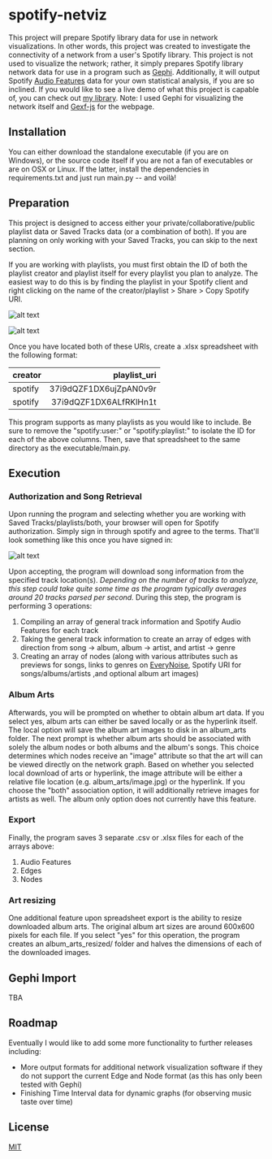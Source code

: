 # spotify-netviz

This project will prepare Spotify library data for use in network visualizations. In other words, this project was created to investigate the connectivity of a network from a user's Spotify library. 
This project is not used to visualize the network; rather, it simply prepares Spotify library network data for use in a program such as [Gephi]. 
Additionally, it will output Spotify [Audio Features] data for your own statistical analysis, if you are so inclined.
If you would like to see a live demo of what this project is capable of, you can check out [my library]. Note: I used Gephi for visualizing the network itself and [Gexf-js] for the webpage.

## Installation

You can either download the standalone executable (if you are on Windows), or the source code itself if you are not a fan of executables or are on OSX or Linux. If the latter, install the dependencies in requirements.txt and just run main.py -- and voilà!

## Preparation

This project is designed to access either your private/collaborative/public playlist data or Saved Tracks data (or a combination of both). If you are planning on only working with your Saved Tracks, you can skip to the next section.

If you are working with playlists, you must first obtain the ID of both the playlist creator and playlist itself for every playlist you plan to analyze. The easiest way to do this is by finding the playlist in your Spotify client and right clicking on the name of the creator/playlist > Share > Copy Spotify URI.

![alt text][playlisturi]

![alt text][useruri]

Once you have located both of these URIs, create a .xlsx spreadsheet with the following format:

| creator     |       playlist_uri        |
| :---        |           ---:            |
| spotify     |   37i9dQZF1DX6ujZpAN0v9r  |
| spotify     |   37i9dQZF1DX6ALfRKlHn1t  |

This program supports as many playlists as you would like to include. Be sure to remove the "spotify:user:" or "spotify:playlist:" to isolate the ID for each of the above columns. Then, save that spreadsheet to the same directory as the executable/main.py.

## Execution

### Authorization and Song Retrieval

Upon running the program and selecting whether you are working with Saved Tracks/playlists/both, your browser will open for Spotify authorization. Simply sign in through spotify and agree to the terms. That'll look something like this once you have signed in:

![alt text][authorize]

Upon accepting, the program will download song information from the specified track location(s). *Depending on the number of tracks to analyze, this step could take quite some time as the program typically averages around 20 tracks parsed per second.*
During this step, the program is performing 3 operations:
1. Compiling an array of general track information and Spotify Audio Features for each track
2. Taking the general track information to create an array of edges with direction from song &rarr; album, album &rarr; artist, and artist &rarr; genre
3. Creating an array of nodes (along with various attributes such as previews for songs, links to genres on [EveryNoise], Spotify URI for songs/albums/artists ,and optional album art images)

### Album Arts

Afterwards, you will be prompted on whether to obtain album art data. 
If you select yes, album arts can either be saved locally or as the hyperlink itself. The local option will save the album art images to disk in an album_arts folder.
The next prompt is whether album arts should be associated with solely the album nodes or both albums and the album's songs. This choice determines which nodes receive an "image" attribute so that the art will can be viewed directly on the network graph. Based on whether you selected local download of arts or hyperlink, the image attribute will be either a relative file location (e.g. album_arts/image.jpg) or the hyperlink.
If you choose the "both" association option, it will additionally retrieve images for artists as well. The album only option does not currently have this feature.

### Export

Finally, the program saves 3 separate .csv or .xlsx files for each of the arrays above:
1. Audio Features
2. Edges
3. Nodes

### Art resizing

One additional feature upon spreadsheet export is the ability to resize downloaded album arts. The original album art sizes are around 600x600 pixels for each file. 
If you select "yes" for this operation, the program creates an album_arts_resized/ folder and halves the dimensions of each of the downloaded images.

## Gephi Import

TBA

## Roadmap

Eventually I would like to add some more functionality to further releases including:
* More output formats for additional network visualization software if they do not support the current Edge and Node format (as this has only been tested with Gephi)
* Finishing Time Interval data for dynamic graphs (for observing music taste over time)

## License
[MIT]


[Gephi]: https://gephi.org/
[Audio Features]: https://developer.spotify.com/documentation/web-api/reference/tracks/get-several-audio-features/
[my library]: https://tbrittain.com/new-viz-library/
[Gexf-js]: https://github.com/raphv/gexf-js
[MIT]: https://choosealicense.com/licenses/mit/
[playlisturi]: https://tbrittain.com/images/readme/playlisturi.jpg "Copying playlist URI in Spotify client"
[useruri]: https://tbrittain.com/images/readme/useruri.jpg "Copying user URI in Spotify client"
[authorize]: https://tbrittain.com/images/readme/authorize.jpg "Spotify browser authentication"
[EveryNoise]: http://everynoise.com/
